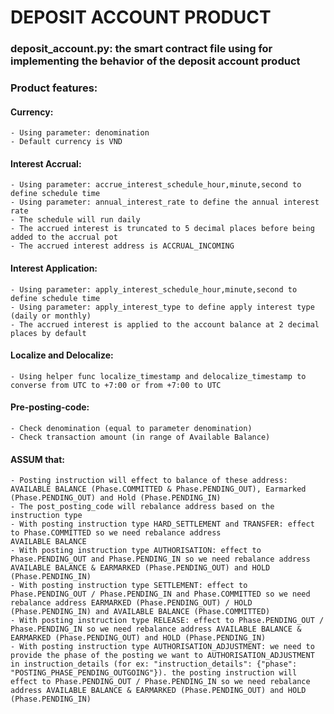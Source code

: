 # DEPOSIT ACCOUNT PRODUCT
### deposit_account.py: the smart contract file using for implementing the behavior of the deposit account product
### Product features:
#### Currency:
    - Using parameter: denomination
    - Default currency is VND
#### Interest Accrual:
    - Using parameter: accrue_interest_schedule_hour,minute,second to define schedule time
    - Using parameter: annual_interest_rate to define the annual interest rate
    - The schedule will run daily
    - The accrued interest is truncated to 5 decimal places before being added to the accrual pot
    - The accrued interest address is ACCRUAL_INCOMING
#### Interest Application:
    - Using parameter: apply_interest_schedule_hour,minute,second to define schedule time
    - Using parameter: apply_interest_type to define apply interest type (daily or monthly)
    - The accrued interest is applied to the account balance at 2 decimal places by default
#### Localize and Delocalize:
    - Using helper func localize_timestamp and delocalize_timestamp to converse from UTC to +7:00 or from +7:00 to UTC
#### Pre-posting-code:
    - Check denomination (equal to parameter denomination)
    - Check transaction amount (in range of Available Balance)
#### ASSUM that: 
    - Posting instruction will effect to balance of these address: AVAILABLE BALANCE (Phase.COMMITTED & Phase.PENDING_OUT), Earmarked (Phase.PENDING_OUT) and Hold (Phase.PENDING_IN)
    - The post_posting_code will rebalance address based on the instruction type
    - With posting instruction type HARD_SETTLEMENT and TRANSFER: effect to Phase.COMMITTED so we need rebalance address 
    AVAILABLE BALANCE 
    - With posting instruction type AUTHORISATION: effect to Phase.PENDING_OUT and Phase.PENDING_IN so we need rebalance address AVAILABLE BALANCE & EARMARKED (Phase.PENDING_OUT) and HOLD (Phase.PENDING_IN)
    - With posting instruction type SETTLEMENT: effect to Phase.PENDING_OUT / Phase.PENDING_IN and Phase.COMMITTED so we need rebalance address EARMARKED (Phase.PENDING_OUT) / HOLD (Phase.PENDING_IN) and AVAILABLE BALANCE (Phase.COMMITTED)
    - With posting instruction type RELEASE: effect to Phase.PENDING_OUT / Phase.PENDING_IN so we need rebalance address AVAILABLE BALANCE & EARMARKED (Phase.PENDING_OUT) and HOLD (Phase.PENDING_IN)
    - With posting instruction type AUTHORISATION_ADJUSTMENT: we need to provide the phase of the posting we want to AUTHORISATION_ADJUSTMENT in instruction_details (for ex: "instruction_details": {"phase": "POSTING_PHASE_PENDING_OUTGOING"}). the posting instruction will effect to Phase.PENDING_OUT / Phase.PENDING_IN so we need rebalance address AVAILABLE BALANCE & EARMARKED (Phase.PENDING_OUT) and HOLD (Phase.PENDING_IN)


